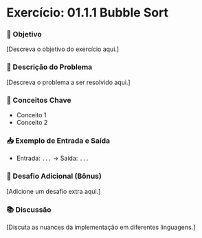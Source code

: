 # Exercício: 01.1.1 Bubble Sort

### 🎯 Objetivo
[Descreva o objetivo do exercício aqui.]

### 📝 Descrição do Problema
[Descreva o problema a ser resolvido aqui.]

### 🧠 Conceitos Chave
- Conceito 1
- Conceito 2

### 📥 Exemplo de Entrada e Saída
- Entrada: `...` -> Saída: `...`

### 🚀 Desafio Adicional (Bônus)
[Adicione um desafio extra aqui.]

### 📚 Discussão
[Discuta as nuances da implementação em diferentes linguagens.]
